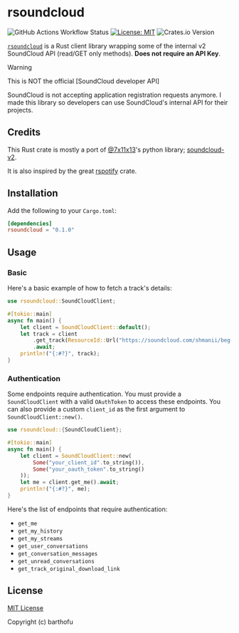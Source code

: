 # rsoundcloud

![GitHub Actions Workflow Status](https://img.shields.io/github/actions/workflow/status/barthofu/rsoundcloud/build.yaml)
[![License: MIT](https://img.shields.io/badge/License-MIT-yellow.svg)](https://opensource.org/licenses/MIT)
![Crates.io Version](https://img.shields.io/crates/v/rsoundcloud)

[`rsoundcloud`](https://crates.io/crates/rsoundcloud) is a Rust client library wrapping some of the internal v2 SoundCloud API (read/GET only methods). **Does not require an API Key**.

> [!WARNING]
> This is NOT the official [SoundCloud developer API]
>
> SoundCloud is not accepting application registration requests anymore. I made this library so developers can use SoundCloud's internal API for their projects.

## Credits

This Rust crate is mostly a port of [@7x11x13](https://github.com/7x11x13)'s python library; [soundcloud-v2](https://github.com/7x11x13/soundcloud.py).

It is also inspired by the great [rspotify](https://github.com/ramsayleung/rspotify) crate.

## Installation

Add the following to your `Cargo.toml`:

```toml
[dependencies]
rsoundcloud = "0.1.0"
```

## Usage

### Basic

Here's a basic example of how to fetch a track's details:
```rust
use rsoundcloud::SoundCloudClient;

#[tokio::main]
async fn main() {
    let client = SoundCloudClient::default();
    let track = client
        .get_track(ResourceId::Url("https://soundcloud.com/shmanii/beg-me-to-come-over".to_string()))
        .await;
    println!("{:#?}", track);
}
```

### Authentication

Some endpoints require authentication. You must provide a `SoundCloudClient` with a valid `OAuthToken` to access these endpoints.
You can also provide a custom `client_id` as the first argument to `SoundCloudClient::new()`.

```rust
use rsoundcloud::{SoundCloudClient};

#[tokio::main]
async fn main() {
    let client = SoundCloudClient::new(
        Some("your_client_id".to_string()), 
        Some("your_oauth_token".to_string()
    ));
    let me = client.get_me().await;
    println!("{:#?}", me);
}
```

Here's the list of endpoints that require authentication:
- `get_me`
- `get_my_history`
- `get_my_streams`
- `get_user_conversations`
- `get_conversation_messages`
- `get_unread_conversations`
- `get_track_original_download_link`

## License

[MIT License](./LICENSE)

Copyright (c) barthofu